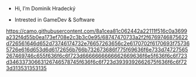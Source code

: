 - Hi, I’m Dominik Hradecký

- Intrested in  GameDev & Software

https://camo.githubusercontent.com/8a1cea81c062442a22111f516c0a3699a232f4d55b0ea173ef708e2c3b3c0e95/68747470733a2f2f6769746875622d726561646d652d73746174732e76657263656c2e6170702f6170693f757365726e616d653d6d6172656b766b732673686f775f69636f6e733d74727565267469746c655f636f6c6f723d6666666666662669636f6e5f636f6c6f723d34633730663126746578745f636f6c6f723d3939392662675f636f6c6f723d313531353135
